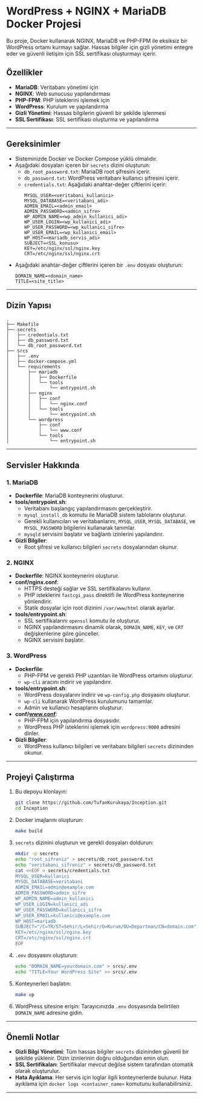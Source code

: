 # WordPress + NGINX + MariaDB Docker Projesi

Bu proje, Docker kullanarak NGINX, MariaDB ve PHP-FPM ile eksiksiz bir WordPress ortamı kurmayı sağlar. Hassas bilgiler için gizli yönetimi entegre eder ve güvenli iletişim için SSL sertifikası oluşturmayı içerir.

## Özellikler

- **MariaDB**: Veritabanı yönetimi için
- **NGINX**: Web sunucusu yapılandırması
- **PHP-FPM**: PHP isteklerini işlemek için
- **WordPress**: Kurulum ve yapılandırma
- **Gizli Yönetimi**: Hassas bilgilerin güvenli bir şekilde işlenmesi
- **SSL Sertifikası**: SSL sertifikası oluşturma ve yapılandırma

---

## Gereksinimler

- Sisteminizde Docker ve Docker Compose yüklü olmalıdır.
- Aşağıdaki dosyaları içeren bir `secrets` dizini oluşturun:
  - `db_root_password.txt`: MariaDB root şifresini içerir.
  - `db_password.txt`: WordPress veritabanı kullanıcı şifresini içerir.
  - `credentials.txt`: Aşağıdaki anahtar-değer çiftlerini içerir:
    ```
    MYSQL_USER=<veritabani_kullanici>
    MYSQL_DATABASE=<veritabani_adi>
    ADMIN_EMAIL=<admin_email>
    ADMIN_PASSWORD=<admin_sifre>
    WP_ADMIN_NAME=<wp_admin_kullanici_adi>
    WP_USER_LOGIN=<wp_kullanici_adi>
    WP_USER_PASSWORD=<wp_kullanici_sifre>
    WP_USER_EMAIL=<wp_kullanici_email>
    WP_HOST=<mariadb_servis_adi>
    SUBJECT=<SSL_konusu>
    KEY=/etc/nginx/ssl/nginx.key
    CRT=/etc/nginx/ssl/nginx.crt
    ```
- Aşağıdaki anahtar-değer çiftlerini içeren bir `.env` dosyası oluşturun:
    ```
    DOMAIN_NAME=<domain_name>
    TITLE=<site_title>
    ```

---

## Dizin Yapısı

```
.
├── Makefile
├── secrets
│   ├── credentials.txt
│   ├── db_password.txt
│   └── db_root_password.txt
├── srcs
│   ├── .env
│   ├── docker-compose.yml
│   └── requirements
│       ├── mariadb
│       │   ├── Dockerfile
│       │   └── tools
│       │       └── entrypoint.sh
│       ├── nginx
│       │   ├── conf
│       │   │   └── nginx.conf
│       │   └── tools
│       │       └── entrypoint.sh
│       └── wordpress
│           ├── conf
│           │   └── www.conf
│           └── tools
│               └── entrypoint.sh
```

---

## Servisler Hakkında

### 1. MariaDB
- **Dockerfile**: MariaDB konteynerini oluşturur.
- **tools/entrypoint.sh**:
  - Veritabanı başlangıç yapılandırmasını gerçekleştirir.
  - `mysql_install_db` komutu ile MariaDB sistem tablolarını oluşturur.
  - Gerekli kullanıcıları ve veritabanlarını, `MYSQL_USER`, `MYSQL_DATABASE`, ve `MYSQL_PASSWORD` bilgilerini kullanarak tanımlar.
  - `mysqld` servisini başlatır ve bağlantı izinlerini yapılandırır.
- **Gizli Bilgiler**:
  - Root şifresi ve kullanıcı bilgileri `secrets` dosyalarından okunur.

### 2. NGINX
- **Dockerfile**: NGINX konteynerini oluşturur.
- **conf/nginx.conf**:
  - HTTPS desteği sağlar ve SSL sertifikalarını kullanır.
  - PHP isteklerini `fastcgi_pass` direktifi ile WordPress konteynerine yönlendirir.
  - Statik dosyalar için root dizinini `/var/www/html` olarak ayarlar.
- **tools/entrypoint.sh**:
  - SSL sertifikalarını `openssl` komutu ile oluşturur.
  - NGINX yapılandırmasını dinamik olarak, `DOMAIN_NAME`, `KEY`, ve `CRT` değişkenlerine göre günceller.
  - NGINX servisini başlatır.

### 3. WordPress
- **Dockerfile**:
  - PHP-FPM ve gerekli PHP uzantıları ile WordPress ortamını oluşturur.
  - `wp-cli` aracını indirir ve yapılandırır.
- **tools/entrypoint.sh**:
  - WordPress dosyalarını indirir ve `wp-config.php` dosyasını oluşturur.
  - `wp-cli` kullanarak WordPress kurulumunu tamamlar.
  - Admin ve kullanıcı hesaplarını oluşturur.
- **conf/www.conf**:
  - PHP-FPM için yapılandırma dosyasıdır.
  - WordPress PHP isteklerini işlemek için `wordpress:9000` adresini dinler.
- **Gizli Bilgiler**:
  - WordPress kullanıcı bilgileri ve veritabanı bilgileri `secrets` dizininden okunur.

---

## Projeyi Çalıştırma

1. Bu depoyu klonlayın:
   ```bash
   git clone https://github.com/TufanKurukaya/Inception.git
   cd Inception
   ```

2. Docker imajlarını oluşturun:
   ```bash
   make build
   ```

3. `secrets` dizinini oluşturun ve gerekli dosyaları doldurun:
   ```bash
   mkdir -p secrets
   echo "root_sifreniz" > secrets/db_root_password.txt
   echo "veritabani_sifreniz" > secrets/db_password.txt
   cat <<EOF > secrets/credentials.txt
   MYSQL_USER=kullanici
   MYSQL_DATABASE=veritabani
   ADMIN_EMAIL=admin@example.com
   ADMIN_PASSWORD=admin_sifre
   WP_ADMIN_NAME=admin_kullanici
   WP_USER_LOGIN=kullanici_adi
   WP_USER_PASSWORD=kullanici_sifre
   WP_USER_EMAIL=kullanici@example.com
   WP_HOST=mariadb
   SUBJECT="/C=TR/ST=Sehir/L=Sehir/O=Kurum/OU=Departman/CN=domain.com"
   KEY=/etc/nginx/ssl/nginx.key
   CRT=/etc/nginx/ssl/nginx.crt
   EOF
   ```

4. `.env` dosyasını oluşturun:
   ```bash
   echo "DOMAIN_NAME=yourdomain.com" > srcs/.env
   echo "TITLE=Your WordPress Site" >> srcs/.env
   ```

5. Konteynerleri başlatın:
   ```bash
   make up
   ```

6. WordPress sitesine erişin:
   Tarayıcınızda `.env` dosyasında belirtilen `DOMAIN_NAME` adresine gidin.

---

## Önemli Notlar

- **Gizli Bilgi Yönetimi**: Tüm hassas bilgiler `secrets` dizininden güvenli bir şekilde yüklenir. Dizin izinlerinin doğru olduğundan emin olun.
- **SSL Sertifikaları**: Sertifikalar mevcut değilse sistem tarafından otomatik olarak oluşturulur.
- **Hata Ayıklama**: Her servis için loglar ilgili konteynerlerde bulunur. Hata ayıklama için `docker logs <container_name>` komutunu kullanabilirsiniz.

---
